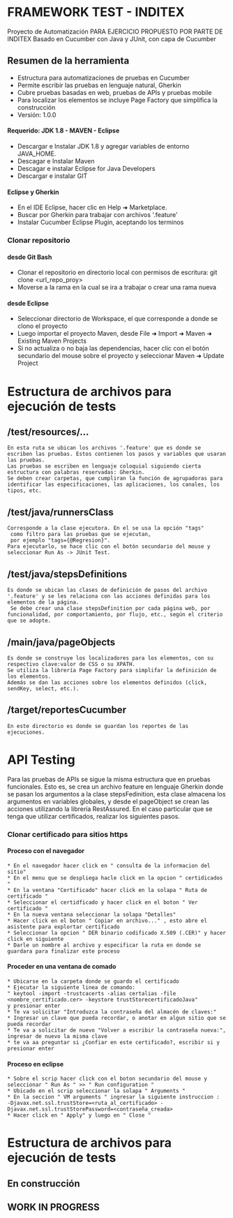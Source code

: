 

FRAMEWORK TEST - INDITEX
===================
Proyecto de Automatización PARA EJERCICIO PROPUESTO POR PARTE DE INDITEX
Basado en Cucumber con Java y JUnit, con capa de Cucumber 

## Resumen de la herramienta ##
* Estructura para automatizaciones de pruebas en Cucumber
* Permite escribir las pruebas en lenguaje natural, Gherkin
* Cubre pruebas basadas en web, pruebas de APIs y pruebas mobile
* Para localizar los elementos se incluye Page Factory que simplifica la construcción
* Versión: 1.0.0


#### Requerido: JDK 1.8 - MAVEN - Eclipse ####
* Descargar e Instalar JDK 1.8 y agregar variables de entorno JAVA_HOME.
* Descagar e Instalar Maven
* Descagar e instalar Eclipse for Java Developers
* Descargar e instalar GIT 


#### Eclipse y Gherkin ####
* En el IDE Eclipse, hacer clic en Help ➜ Marketplace.
* Buscar por Gherkin para trabajar con archivos '.feature'
* Instalar Cucumber Eclipse Plugin, aceptando los terminos 


### Clonar repositorio ###
#### desde Git Bash
* Clonar el repositorio en directorio local con permisos de escritura: git clone <url_repo_proy>
* Moverse a la rama en la cual se ira a trabajar o crear una rama nueva 
#### desde Eclipse
* Seleccionar directorio de Workspace, el que corresponde a donde se clono el proyecto
* Luego importar el proyecto Maven, desde File ➜ Import ➜ Maven ➜ Existing Maven Projects
* Si no actualiza o no baja las dependencias, hacer clic con el botón secundario del mouse sobre el proyecto y seleccionar Maven ➜ Update Project


# Estructura de archivos para ejecución de tests #

## /test/resources/... ##
```
En esta ruta se ubican los archivos '.feature' que es donde se escriben las pruebas. Estos contienen los pasos y variables que usaran las pruebas. 
Las pruebas se escriben en lenguaje coloquial siguiendo cierta estructura con palabras reservadas: Gherkin. 
Se deben crear carpetas, que cumpliran la función de agrupadoras para identificar las especificaciones, las aplicaciones, los canales, los tipos, etc. 
```

## /test/java/runnersClass ##
```
Corresponde a la clase ejecutora. En el se usa la opción "tags"
 como filtro para las pruebas que se ejecutan, 
 por ejemplo "tags={@Regresion}". 
Para ejecutarlo, se hace clic con el botón secundario del mouse y seleccionar Run As -> JUnit Test. 
```

## /test/java/stepsDefinitions ##
```
Es donde se ubican las clases de definición de pasos del archivo '.feature' y se les relaciona con las acciones definidas para los elementos de la página.  
 Se debe crear una clase stepsDefinition por cada página web, por funcionalidad, por comportamiento, por flujo, etc., según el criterio que se adopte.
```

## /main/java/pageObjects ##
```
Es donde se construye los localizadores para los elementos, con su respectivo clave:valor de CSS o su XPATH.  
Se utiliza la librería Page Factory para simplifar la definición de los elementos. 
Además se dan las acciones sobre los elementos definidos (click, sendKey, select, etc.). 
```

## /target/reportesCucumber ##
```
En este directorio es donde se guardan los reportes de las ejecuciones.
```

# API Testing #

Para las pruebas de APIs se sigue la misma estructura que en pruebas funcionales. 
Esto es, se crea un archivo feature en lenguaje Gherkin donde se pasan los argumentos
 a la clase stepsFedinition, esta clase almacena los argumentos en variables globales,
 y desde el pageObject se crean las acciones utilizando la librería RestAssured.
En el caso particular que se tenga que utilizar certificados, realizar los siguientes pasos.

### Clonar certificado para sitios https ###

#### Proceso con el navegador ####
```
* En el navegador hacer click en " consulta de la informacion del sitio"
* En el menu que se despliega hacle click en la opcion " certidicados "
* En la ventana "Certificado" hacer click en la solapa " Ruta de certificado "
* Seleccionar el certidficado y hacer click en el boton " Ver certificado "
* En la nueva ventana seleccionar la solapa "Detalles"
* Hacer click en el boton " Copiar en archivo..." , esto abre el asistente para explortar certificado
* Seleccionar la opcion " DER binario codificado X.509 (.CER)" y hacer click en siguiente
* Darle un nombre al archivo y especificar la ruta en donde se guardara para finalizar este proceso
```

#### Proceder en una ventana de comado ####
```
* Ubicarse en la carpeta donde se guardo el certificado
* Ejecutar la siguiente linea de comando: 
" keytool -import -trustcacerts -alias certalias -file <nombre_certificado.cer> -keystore trustStorecertificadoJava"
y presionar enter
* Te va solicitar "Introduzca la contraseña del almacén de claves:"
* Ingresar un clave que pueda recordar, o anotar en algun sitio que se pueda recordar
* Te va a solicitar de nuevo "Volver a escribir la contraseña nueva:", ingresar de nuevo la misma clave
* te va aa preguntar si ¿Confiar en este certificado?, escribir si y presionar enter
```

#### Proceso en eclipse ####
```
* Sobre el scrip hacer click con el boton secundario del mouse y seleccionar " Run As " >> " Run configuration "
* Ubicado en el scrip seleccionar la solapa " Arguments " 
* En la seccion " VM arguments " ingresar la siguiente instruccion : 
-Djavax.net.ssl.trustStore=<ruta_al_certificado> -Djavax.net.ssl.trustStorePassword=<contraseña_creada>
* Hacer click en " Apply" y luego en " Close "
```


# Estructura de archivos para ejecución de tests #

## En construcción ##
## WORK IN PROGRESS ##

